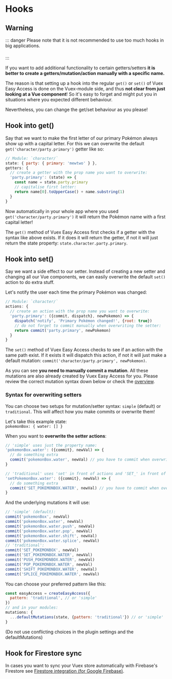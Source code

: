 # Hooks

## Warning

::: danger Please note that it is not recommended to use too much hooks in big applications.
<div style="margin-bottom: 1.5em"></div>
:::

If you want to add additional functionality to certain getters/setters **it is better to create a getters/mutation/action manually with a specific name.**

The reason is that setting up a hook into the regular `get()` or `set()` of Vuex Easy Access is done on the Vuex-module side, and thus **not clear from just looking at a Vue component**! So it's easy to forget and might put you in situations where you expected different behaviour.

Nevertheless, you can change the get/set behaviour as you please!

## Hook into get()

Say that we want to make the first letter of our primary Pokémon always show up with a capital letter. For this we can overwrite the default `get('character/party.primary')` getter like so:

```js
// Module: `character/`
state: { party: { primary: 'mewtwo' } },
getters: {
  // create a getter with the prop name you want to overwrite:
  'party.primary': (state) => {
    const name = state.party.primary
    // capitalise first letter:
    return name[0].toUpperCase() + name.substring(1)
  }
}
```

Now automatically in your whole app where you used `get('character/party.primary')` it will return the Pokémon name with a first capital letter!

The `get()` method of Vuex Easy Access first checks if a getter with the syntax like above exists. If it does it will return the getter, if not it will just return the state property: `state.character.party.primary`.

## Hook into set()

Say we want a side effect to our setter. Instead of creating a new setter and changing all our Vue components, we can easily overwrite the default `set()` action to do extra stuff.

Let's notify the user each time the primary Pokémon was changed:

```js
// Module: `character/`
actions: {
  // create an action with the prop name you want to overwrite:
  'party.primary': ({commit, dispatch}, newPokemon) => {
    dispatch('notify', 'Primary Pokémon changed!', {root: true})
    // do not forget to commit manually when overwriting the setter:
    return commit('party.primary', newPokemon)
  }
}
```

The `set()` method of Vuex Easy Access checks to see if an action with the same path exist. If it exists it will dispatch this action, if not it will just make a default mutation: `commit('character/party.primary', newPokemon)`.

As you can see **you need to manually commit a mutation**. All these mutations are also already created by Vuex Easy Access for you. Please review the correct mutation syntax down below or check the [overview](reference.html).

### Syntax for overwriting setters

You can choose two setups for mutation/setter syntax: `simple` (default) or `traditional`. This will affect how you make commits or overwrite them!

Let's take this example state: <br>`pokemonBox: { water: [] }`

When you want to **overwrite the setter actions**:

```js
// 'simple' uses just the property name:
'pokemonBox.water': ({commit}, newVal) => {
  // do something extra
  commit('pokemonBox.water', newVal) // you have to commit when overwriting
}

// 'traditional' uses 'set' in front of actions and 'SET_' in front of mutations:
'setPokemonBox.water': ({commit}, newVal) => {
  // do something extra
  commit('SET_POKEMONBOX.WATER', newVal) // you have to commit when overwriting
}
```

And the underlying mutations it will use:

```js
// 'simple' (default):
commit('pokemonBox', newVal)
commit('pokemonBox.water', newVal)
commit('pokemonBox.water.push', newVal)
commit('pokemonBox.water.pop', newVal)
commit('pokemonBox.water.shift', newVal)
commit('pokemonBox.water.splice', newVal)
// 'traditional':
commit('SET_POKEMONBOX', newVal)
commit('SET_POKEMONBOX.WATER', newVal)
commit('PUSH_POKEMONBOX.WATER', newVal)
commit('POP_POKEMONBOX.WATER', newVal)
commit('SHIFT_POKEMONBOX.WATER', newVal)
commit('SPLICE_POKEMONBOX.WATER', newVal)
```

You can choose your preferred pattern like this:

```js
const easyAccess = createEasyAccess({
  pattern: 'traditional', // or 'simple'
})
// and in your modules:
mutations: {
  ...defaultMutations(state, {pattern: 'traditional'}) // or 'simple'
}
```

(Do not use conflicting choices in the plugin settings and the defaultMutations)

## Hook for Firestore sync

In cases you want to sync your Vuex store automatically with Firebase's Firestore see [Firestore integration (for Google Firebase)](advanced.html#firestore-integration-for-google-firebase).

